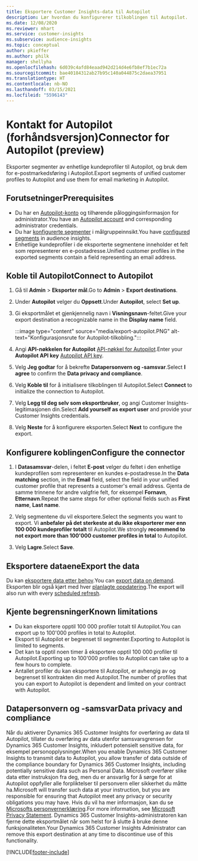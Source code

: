 ```yaml
---
title: Eksportere Customer Insights-data til Autopilot
description: Lær hvordan du konfigurerer tilkoblingen til Autopilot.
ms.date: 12/08/2020
ms.reviewer: mhart
ms.service: customer-insights
ms.subservice: audience-insights
ms.topic: conceptual
author: pkieffer
ms.author: philk
manager: shellyha
ms.openlocfilehash: 6d039c4afd84eaad942d214d4e6fb8ef7b1ec72a
ms.sourcegitcommit: bae40184312ab27b95c140a044875c2daea37951
ms.translationtype: HT
ms.contentlocale: nb-NO
ms.lasthandoff: 03/15/2021
ms.locfileid: "5596143"
---
```

# <a name="connector-for-autopilot-preview"></a><span data-ttu-id="812bb-103">Kontakt for Autopilot (forhåndsversjon)</span><span class="sxs-lookup"><span data-stu-id="812bb-103">Connector for Autopilot (preview)</span></span>

<span data-ttu-id="812bb-104">Eksporter segmenter av enhetlige kundeprofiler til Autopilot, og bruk dem for e-postmarkedsføring i Autopilot.</span><span class="sxs-lookup"><span data-stu-id="812bb-104">Export segments of unified customer profiles to Autopilot and use them for email marketing in Autopilot.</span></span> 

## <a name="prerequisites"></a><span data-ttu-id="812bb-105">Forutsetninger</span><span class="sxs-lookup"><span data-stu-id="812bb-105">Prerequisites</span></span>

-   <span data-ttu-id="812bb-106">Du har en [Autopilot-konto](https://www.autopilothq.com/) og tilhørende påloggingsinformasjon for administrator.</span><span class="sxs-lookup"><span data-stu-id="812bb-106">You have an [Autopilot account](https://www.autopilothq.com/) and corresponding administrator credentials.</span></span>
-   <span data-ttu-id="812bb-107">Du har [konfigurerte segmenter](segments.md) i målgruppeinnsikt.</span><span class="sxs-lookup"><span data-stu-id="812bb-107">You have [configured segments](segments.md) in audience insights.</span></span>
-   <span data-ttu-id="812bb-108">Enhetlige kundeprofiler i de eksporterte segmentene inneholder et felt som representerer en e-postadresse.</span><span class="sxs-lookup"><span data-stu-id="812bb-108">Unified customer profiles in the exported segments contain a field representing an email address.</span></span>

## <a name="connect-to-autopilot"></a><span data-ttu-id="812bb-109">Koble til Autopilot</span><span class="sxs-lookup"><span data-stu-id="812bb-109">Connect to Autopilot</span></span>

1. <span data-ttu-id="812bb-110">Gå til **Admin** > **Eksporter mål**.</span><span class="sxs-lookup"><span data-stu-id="812bb-110">Go to **Admin** > **Export destinations**.</span></span>

1. <span data-ttu-id="812bb-111">Under **Autopilot** velger du **Oppsett**.</span><span class="sxs-lookup"><span data-stu-id="812bb-111">Under **Autopilot**, select **Set up**.</span></span>

1. <span data-ttu-id="812bb-112">Gi eksportmålet et gjenkjennelig navn i **Visningsnavn**-feltet.</span><span class="sxs-lookup"><span data-stu-id="812bb-112">Give your export destination a recognizable name in the **Display name** field.</span></span>

   :::image type="content" source="media/export-autopilot.PNG" alt-text="Konfigurasjonsrute for Autopilot-tilkobling.":::

1. <span data-ttu-id="812bb-114">Angi **API-nøkkelen for Autopilot** [API-nøkkel for Autopilot](https://autopilot.docs.apiary.io/#).</span><span class="sxs-lookup"><span data-stu-id="812bb-114">Enter your **Autopilot API key** [Autopilot API key](https://autopilot.docs.apiary.io/#).</span></span>

1. <span data-ttu-id="812bb-115">Velg **Jeg godtar** for å bekrefte **Datapersonvern og -samsvar**.</span><span class="sxs-lookup"><span data-stu-id="812bb-115">Select **I agree** to confirm the **Data privacy and compliance**.</span></span>

1. <span data-ttu-id="812bb-116">Velg **Koble til** for å initialisere tilkoblingen til Autopilot.</span><span class="sxs-lookup"><span data-stu-id="812bb-116">Select **Connect** to initialize the connection to Autopilot.</span></span>

1. <span data-ttu-id="812bb-117">Velg **Legg til deg selv som eksportbruker**, og angi Customer Insights-legitimasjonen din.</span><span class="sxs-lookup"><span data-stu-id="812bb-117">Select **Add yourself as export user** and provide your Customer Insights credentials.</span></span>

1. <span data-ttu-id="812bb-118">Velg **Neste** for å konfigurere eksporten.</span><span class="sxs-lookup"><span data-stu-id="812bb-118">Select **Next** to configure the export.</span></span>

## <a name="configure-the-connector"></a><span data-ttu-id="812bb-119">Konfigurere koblingen</span><span class="sxs-lookup"><span data-stu-id="812bb-119">Configure the connector</span></span>

1. <span data-ttu-id="812bb-120">I **Datasamsvar**-delen, i feltet **E-post** velger du feltet i den enhetlige kundeprofilen som representerer en kundes e-postadresse.</span><span class="sxs-lookup"><span data-stu-id="812bb-120">In the **Data matching** section, in the **Email** field, select the field in your unified customer profile that represents a customer's email address.</span></span> <span data-ttu-id="812bb-121">Gjenta de samme trinnene for andre valgfrie felt, for eksempel **Fornavn**, **Etternavn**.</span><span class="sxs-lookup"><span data-stu-id="812bb-121">Repeat the same steps for other optional fields such as **First name**, **Last name**.</span></span>

1. <span data-ttu-id="812bb-122">Velg segmentene du vil eksportere.</span><span class="sxs-lookup"><span data-stu-id="812bb-122">Select the segments you want to export.</span></span> <span data-ttu-id="812bb-123">Vi **anbefaler på det sterkeste at du ikke eksporterer mer enn 100 000 kundeprofiler totalt** til Autopilot.</span><span class="sxs-lookup"><span data-stu-id="812bb-123">We strongly **recommend to not export more than 100'000 customer profiles in total** to Autopilot.</span></span> 

1. <span data-ttu-id="812bb-124">Velg **Lagre**.</span><span class="sxs-lookup"><span data-stu-id="812bb-124">Select **Save**.</span></span>

## <a name="export-the-data"></a><span data-ttu-id="812bb-125">Eksportere dataene</span><span class="sxs-lookup"><span data-stu-id="812bb-125">Export the data</span></span>

<span data-ttu-id="812bb-126">Du kan [eksportere data etter behov](export-destinations.md).</span><span class="sxs-lookup"><span data-stu-id="812bb-126">You can [export data on demand](export-destinations.md).</span></span> <span data-ttu-id="812bb-127">Eksporten blir også kjørt med hver [planlagte oppdatering](system.md#schedule-tab).</span><span class="sxs-lookup"><span data-stu-id="812bb-127">The export will also run with every [scheduled refresh](system.md#schedule-tab).</span></span>

## <a name="known-limitations"></a><span data-ttu-id="812bb-128">Kjente begrensninger</span><span class="sxs-lookup"><span data-stu-id="812bb-128">Known limitations</span></span>

- <span data-ttu-id="812bb-129">Du kan eksportere opptil 100 000 profiler totalt til Autopilot.</span><span class="sxs-lookup"><span data-stu-id="812bb-129">You can export up to 100'000 profiles in total to Autopilot.</span></span>
- <span data-ttu-id="812bb-130">Eksport til Autopilot er begrenset til segmenter.</span><span class="sxs-lookup"><span data-stu-id="812bb-130">Exporting to Autopilot is limited to segments.</span></span>
- <span data-ttu-id="812bb-131">Det kan ta opptil noen timer å eksportere opptil 100 000 profiler til Autopilot.</span><span class="sxs-lookup"><span data-stu-id="812bb-131">Exporting up to 100'000 profiles to Autopilot can take up to a few hours to complete.</span></span> 
- <span data-ttu-id="812bb-132">Antallet profiler du kan eksportere til Autopilot, er avhengig av og begrenset til kontrakten din med Autopilot.</span><span class="sxs-lookup"><span data-stu-id="812bb-132">The number of profiles that you can export to Autopilot is dependent and limited on your contract with Autopilot.</span></span>

## <a name="data-privacy-and-compliance"></a><span data-ttu-id="812bb-133">Datapersonvern og -samsvar</span><span class="sxs-lookup"><span data-stu-id="812bb-133">Data privacy and compliance</span></span>

<span data-ttu-id="812bb-134">Når du aktiverer Dynamics 365 Customer Insights for overføring av data til Autopilot, tillater du overføring av data utenfor samsvarsgrensen for Dynamics 365 Customer Insights, inkludert potensielt sensitive data, for eksempel personopplysninger.</span><span class="sxs-lookup"><span data-stu-id="812bb-134">When you enable Dynamics 365 Customer Insights to transmit data to Autopilot, you allow transfer of data outside of the compliance boundary for Dynamics 365 Customer Insights, including potentially sensitive data such as Personal Data.</span></span> <span data-ttu-id="812bb-135">Microsoft overfører slike data etter instruksjon fra deg, men du er ansvarlig for å sørge for at Autopilot oppfyller alle forpliktelser til personvern eller sikkerhet du måtte ha.</span><span class="sxs-lookup"><span data-stu-id="812bb-135">Microsoft will transfer such data at your instruction, but you are responsible for ensuring that Autopilot meet any privacy or security obligations you may have.</span></span> <span data-ttu-id="812bb-136">Hvis du vil ha mer informasjon, kan du se [Microsofts personvernerklæring](https://go.microsoft.com/fwlink/?linkid=396732).</span><span class="sxs-lookup"><span data-stu-id="812bb-136">For more information, see [Microsoft Privacy Statement](https://go.microsoft.com/fwlink/?linkid=396732).</span></span>
<span data-ttu-id="812bb-137">Dynamics 365 Customer Insights-administratoren kan fjerne dette eksportmålet når som helst for å slutte å bruke denne funksjonaliteten.</span><span class="sxs-lookup"><span data-stu-id="812bb-137">Your Dynamics 365 Customer Insights Administrator can remove this export destination at any time to discontinue use of this functionality.</span></span>


[!INCLUDE[footer-include](../includes/footer-banner.md)]